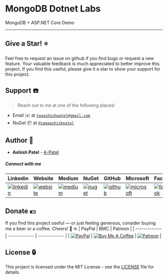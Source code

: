# MongoDB Dotnet Labs
MongoDB + ASP.NET Core Demo 






---



## Give a Star! :star:
Feel free to request an issue on github if you find bugs or request a new feature. Your valuable feedback is much appreciated to better improve this project. If you find this useful, please give it a star to show your support for this project.


## Support :telephone:
> Reach out to me at one of the following places!

- Email :envelope: at <a href="mailto:toaashishpatel@gmail.com" target="_blank">`toaashishpatel@gmail.com`</a>
- NuGet :package: at <a href="https://www.nuget.org/profiles/iamaashishpatel" target="_blank">`@iamaashishpatel`</a>


## Author :boy:

* **Ashish Patel** - [A-Patel](https://github.com/a-patel)


##### Connect with me

| Linkedin | Website | Medium | NuGet | GitHub | Microsoft | Facebook | Twitter | Instagram | Tumblr |
|----------|----------|----------|----------|----------|----------|----------|----------|----------|----------|
| [![linkedin](https://img.icons8.com/ios-filled/96/000000/linkedin.png)](https://www.linkedin.com/in/iamaashishpatel) | [![website](https://img.icons8.com/wired/96/000000/domain.png)](https://aashishpatel.netlify.app/) | [![medium](https://img.icons8.com/ios-filled/96/000000/medium-monogram.png)](https://medium.com/@iamaashishpatel) | [![nuget](https://img.icons8.com/windows/96/000000/nuget.png)](https://nuget.org/profiles/iamaashishpatel) | [![github](https://img.icons8.com/ios-glyphs/96/000000/github.png)](https://github.com/a-patel) | [![microsoft](https://img.icons8.com/ios-filled/90/000000/microsoft.png)](https://docs.microsoft.com/en-us/users/iamaashishpatel) | [![facebook](https://img.icons8.com/ios-filled/90/000000/facebook.png)](https://www.facebook.com/aashish.mrcool) | [![twitter](https://img.icons8.com/ios-filled/96/000000/twitter.png)](https://twitter.com/aashish_mrcool) | [![instagram](https://img.icons8.com/ios-filled/90/000000/instagram-new.png)](https://www.instagram.com/iamaashishpatel/) | [![tumblr](https://img.icons8.com/ios-filled/96/000000/tumblr--v1.png)](https://iamaashishpatel.tumblr.com/) |


## Donate :dollar:
If you find this project useful — or just feeling generous, consider buying me a beer or a coffee. Cheers! :beers: :coffee:
| PayPal | BMC | Patreon |
| ------------- | ------------- | ------------- |
| [![PayPal](https://www.paypalobjects.com/webstatic/en_US/btn/btn_donate_pp_142x27.png)](https://www.paypal.me/iamaashishpatel) | [![Buy Me A Coffee](https://www.buymeacoffee.com/assets/img/custom_images/orange_img.png)](https://www.buymeacoffee.com/iamaashishpatel) | [![Patreon](https://c5.patreon.com/external/logo/become_a_patron_button.png)](https://www.patreon.com/iamaashishpatel) |


## License :lock:

This project is licensed under the MIT License - see the [LICENSE](LICENSE) file for details.
